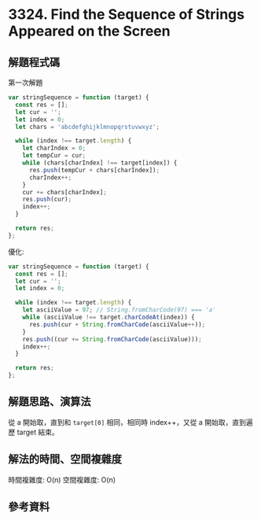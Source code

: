 # 3324. Find the Sequence of Strings Appeared on the Screen

## 解題程式碼

第一次解題

```javascript
var stringSequence = function (target) {
  const res = [];
  let cur = '';
  let index = 0;
  let chars = 'abcdefghijklmnopqrstuvwxyz';

  while (index !== target.length) {
    let charIndex = 0;
    let tempCur = cur;
    while (chars[charIndex] !== target[index]) {
      res.push(tempCur + chars[charIndex]);
      charIndex++;
    }
    cur += chars[charIndex];
    res.push(cur);
    index++;
  }

  return res;
};
```

優化:

```javascript
var stringSequence = function (target) {
  const res = [];
  let cur = '';
  let index = 0;

  while (index !== target.length) {
    let asciiValue = 97; // String.fromCharCode(97) === 'a'
    while (asciiValue !== target.charCodeAt(index)) {
      res.push(cur + String.fromCharCode(asciiValue++));
    }
    res.push((cur += String.fromCharCode(asciiValue)));
    index++;
  }

  return res;
};
```

## 解題思路、演算法

從 a 開始取，直到和 `target[0]` 相同，相同時 index++，又從 a 開始取，直到遍歷 target 結束。

## 解法的時間、空間複雜度

時間複雜度: O(n)
空間複雜度: O(n)

## 參考資料

